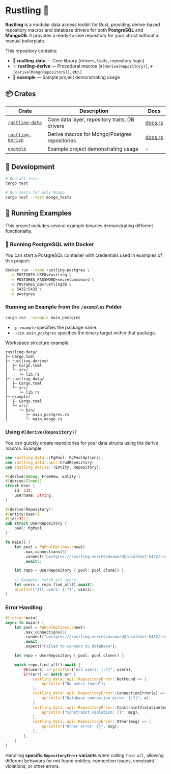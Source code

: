 # Rustling 🦀

**Rustling** is a modular data access toolkit for Rust, providing
derive-based repository macros and database drivers for both **PostgreSQL** and **MongoDB**.
It provides a ready-to-use repository for your struct without a manual boilerplate.

This repository contains:

* 🧩 **rustling-data** — Core library (drivers, traits, repository logic)
* ✨ **rustling-derive** — Procedural macros (`#[derive(Repository)]`, `#[derive(MongoRepository)]`, etc.)
* 🧪 **example** — Sample project demonstrating usage

## 📦 Crates

| Crate                                  | Description                                    | Docs                                       |
| -------------------------------------- | ---------------------------------------------- | ------------------------------------------ |
| [`rustling-data`](./rustling-data)     | Core data layer, repository traits, DB drivers | [docs.rs](https://docs.rs/rustling-data)   |
| [`rustling-derive`](./rustling-derive) | Derive macros for Mongo/Postgres repositories  | [docs.rs](https://docs.rs/rustling-derive) |
| [`example`](./example)                 | Example project demonstrating usage            | -                                          |

## 🧰 Development

```bash
# Run all tests
cargo test

# Run tests for only Mongo
cargo test --test mongo_tests
```

## 🚀 Running Examples

This project includes several example binaries demonstrating different functionality.

### 🐘 Running PostgreSQL with Docker

You can start a PostgreSQL container with credentials used in examples of this project:

```bash
docker run --name rustling-postgres \
  -e POSTGRES_USER=rustling \
  -e POSTGRES_PASSWORD=secretpassword \
  -e POSTGRES_DB=rustlingdb \
  -p 5432:5432 \
  -d postgres
```

### Running an Example from the `/examples` Folder

```bash
cargo run --example main_postgres
```

* `-p example` specifies the package name.
* `--bin main_postgres` specifies the binary target within that package.

Workspace structure example:

```
rustling-data/
├─ Cargo.toml
├─ rustling-derive/
│  ├─ Cargo.toml
│  └─ src/
│     └─ lib.rs
├─ rustling-data/
│  ├─ Cargo.toml
│  └─ src/
│     └─ lib.rs
├─ example/
│  ├─ Cargo.toml
│  └─ src/
│     └─ bin/
│        ├─ main_postgres.rs
│        └─ main_mongo.rs
```

### Using `#[derive(Repository)]`

You can quickly create repositories for your data structs using the derive macros. Example:

```rust
use rustling_data::{PgPool, PgPoolOptions};
use rustling_data::api::CrudRepository;
use rustling_derive::{Entity, Repository};

#[derive(Debug, FromRow, Entity)]
#[derive(Clone)]
struct User {
    id: i32,
    username: String,
}

#[derive(Repository)]
#[entity(User)]
#[id(i32)]
pub struct UserRepository {
    pool: PgPool,
}

fn main() {
    let pool = PgPoolOptions::new()
        .max_connections(5)
        .connect("postgres://rustling:secretpassword@localhost:5432/rustlingdb")
        .await?;

    let repo = UserRepository { pool: pool.clone() };
    
    // Example: fetch all users
    let users = repo.find_all().await?;
    println!("All users: {:?}", users);
}
```

### Error Handling

```rust
#[tokio::main]
async fn main() {
    let pool = PgPoolOptions::new()
        .max_connections(5)
        .connect("postgres://rustling:secretpassword@localhost:5432/rustlingdb")
        .await
        .expect("Failed to connect to database");

    let repo = UserRepository { pool: pool.clone() };

    match repo.find_all().await {
        Ok(users) => println!("All users: {:?}", users),
        Err(err) => match err {
            rustling_data::api::RepositoryError::NotFound => {
                eprintln!("No users found");
            },
            rustling_data::api::RepositoryError::ConnectionError(e) => {
                eprintln!("Database connection error: {:?}", e);
            },
            rustling_data::api::RepositoryError::ConstraintViolation(msg) => {
                eprintln!("Constraint violation: {}", msg);
            },
            rustling_data::api::RepositoryError::Other(msg) => {
                eprintln!("Other error: {}", msg);
            },
        },
    }
}
```

Handling **specific `RepositoryError` variants** when calling `find_all`, allowing different behaviors for not found entities, connection issues, constraint violations, or other errors.